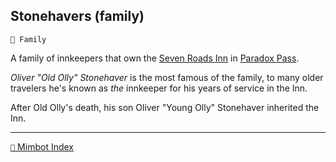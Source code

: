 ## Stonehavers (family)

`🪪 Family`

A family of innkeepers that own the [Seven Roads Inn](<https://zeithalt.github.io/r/seven_roads_inn.html>) in [Paradox Pass](<https://zeithalt.github.io/r/paradox_pass.html>).

_Oliver "Old Olly" Stonehaver_ is the most famous of the family, to many older travelers he's known as *the* innkeeper for his years of service in the Inn.

After Old Olly's death, his son Oliver "Young Olly" Stonehaver inherited the Inn.

<!---
keywords:  
aliases: 
-->
----------
[`📑` Mimbot Index](</index.md#3d30>)